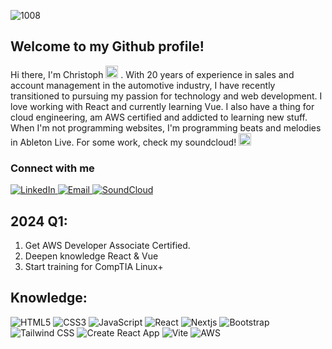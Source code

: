 
![1008](https://github.com/Pfrommer1982/Pfrommer1982/assets/90003610/fb1fdcf1-a0cd-46e4-a555-f0bfefc9152b)

## Welcome to my Github profile!

Hi there, I'm Christoph <img src="https://em-content.zobj.net/thumbs/160/whatsapp/352/flag-netherlands_1f1f3-1f1f1.png"  width="20px" alt="Netherlands Flag" />
 . With 20 years of experience in sales and account management in the automotive industry,
I have recently transitioned to pursuing my passion for technology and web development. I love working with React and currently learning
Vue. I also have a thing for cloud engineering, am AWS certified and addicted to learning new stuff.
When I'm not programming websites, I'm programming beats and melodies in Ableton Live. For some work, check my soundcloud! <img src="https://em-content.zobj.net/source/skype/289/musical-note_1f3b5.png"  width="20px" alt="Skype note" />


### Connect with me

<a href="https://www.linkedin.com/in/christoph-pfrommer/" >
  <img src="https://img.shields.io/badge/-LinkedIn-0A66C2?style=flat&logo=linkedin&logoColor=white" alt="LinkedIn" />
</a>

<a href="mailto:pfrommer1982@gmail.com">
  <img src="https://img.shields.io/badge/-Email-D14836?style=flat&logo=mail.ru&logoColor=white" alt="Email" />
</a>

<a href="https://soundcloud.com/jdam-hardcore-dnb" >
  <img src="https://img.shields.io/badge/-SoundCloud-FF5500?style=flat&logo=soundcloud&logoColor=white" alt="SoundCloud" />
</a>


## 2024 Q1:

1. Get AWS Developer Associate Certified.
2. Deepen knowledge React & Vue
3. Start training for CompTIA Linux+


## Knowledge:

<p>
  <img src="https://img.shields.io/badge/-HTML5-E34F26?style=flat&logo=html5&logoColor=white" alt="HTML5" />
  <img src="https://img.shields.io/badge/-CSS3-1572B6?style=flat&logo=css3&logoColor=white" alt="CSS3" />
  <img src="https://img.shields.io/badge/-JavaScript-F7DF1E?style=flat&logo=javascript&logoColor=white" alt="JavaScript" />
  <img src="https://img.shields.io/badge/-React-61DAFB?style=flat&logo=react&logoColor=white" alt="React" />
  <img src="https://img.shields.io/badge/Next-black?style=flat&logo=next.js&logoColor=white" alt="Nextjs" />
  <img src="https://img.shields.io/badge/-Bootstrap-7952B3?style=flat&logo=bootstrap&logoColor=white" alt="Bootstrap" />
  <img src="https://img.shields.io/badge/-Tailwind_CSS-38B2AC?style=flat&logo=tailwind-css&logoColor=white" alt="Tailwind CSS" />
  <img src="https://img.shields.io/badge/-Create%20React%20App-61DAFB?style=flat&logo=create-react-app&logoColor=white" alt="Create React App" />
  <img src="https://img.shields.io/badge/-Vite-646CFF?style=flat&logo=vite&logoColor=white" alt="Vite" />
  <img src="https://img.shields.io/badge/-AWS-232F3E?style=flat&logo=amazon-aws&logoColor=white" alt="AWS" />
</p>


